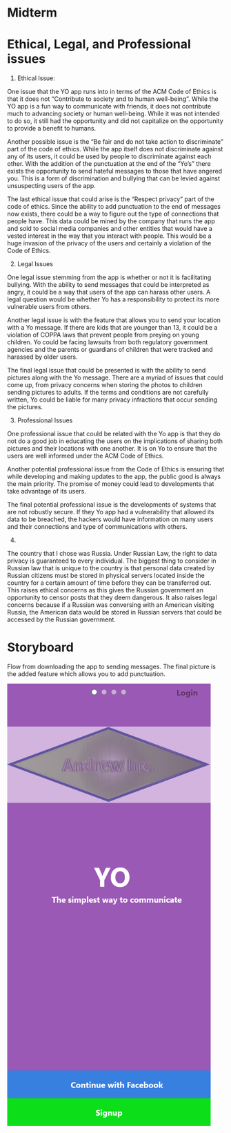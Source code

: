 # Midterm
# Ethical, Legal, and Professional issues
1.	Ethical Issue:

One issue that the YO app runs into in terms of the ACM Code of Ethics is that it does not “Contribute to society and to human well-being”. While the YO app is a fun way to communicate with friends, it does not contribute much to advancing society or human well-being. While it was not intended to do so, it still had the opportunity and did not capitalize on the opportunity to provide a benefit to humans.

Another possible issue is the “Be fair and do not take action to discriminate” part of the code of ethics. While the app itself does not discriminate against any of its users, it could be used by people to discriminate against each other. With the addition of the punctuation at the end of the “Yo’s” there exists the opportunity to send hateful messages to those that have angered you. This is a form of discrimination and bullying that can be levied against unsuspecting users of the app.

The last ethical issue that could arise is the “Respect privacy” part of the code of ethics. Since the ability to add punctuation to the end of messages now exists, there could be a way to figure out the type of connections that people have. This data could be mined by the company that runs the app and sold to social media companies and other entities that would have a vested interest in the way that you interact with people. This would be a huge invasion of the privacy of the users and certainly a violation of the Code of Ethics.

2.	Legal Issues

One legal issue stemming from the app is whether or not it is facilitating bullying. With the ability to send messages that could be interpreted as angry, it could be a way that users of the app can harass other users. A legal question would be whether Yo has a responsibility to protect its more vulnerable users from others.

Another legal issue is with the feature that allows you to send your location with a Yo message. If there are kids that are younger than 13, it could be a violation of COPPA laws that prevent people from preying on young children. Yo could be facing lawsuits from both regulatory government agencies and the parents or guardians of children that were tracked and harassed by older users.

The final legal issue that could be presented is with the ability to send pictures along with the Yo message. There are a myriad of issues that could come up, from privacy concerns when storing the photos to children sending pictures to adults. If the terms and conditions are not carefully written, Yo could be liable for many privacy infractions that occur sending the pictures.

3.	Professional Issues

One professional issue that could be related with the Yo app is that they do not do a good job in educating the users on the implications of sharing both pictures and their locations with one another. It is on Yo to ensure that the users are well informed under the ACM Code of Ethics.

Another potential professional issue from the Code of Ethics is ensuring that while developing and making updates to the app, the public good is always the main priority. The promise of money could lead to developments that take advantage of its users.

The final potential professional issue is the developments of systems that are not robustly secure. If they Yo app had a vulnerability that allowed its data to be breached, the hackers would have information on many users and their connections and type of communications with others.

4.	
The country that I chose was Russia. Under Russian Law, the right to data privacy is guaranteed to every individual. The biggest thing to consider in Russian law that is unique to the country is that personal data created by Russian citizens must be stored in physical servers located inside the country for a certain amount of time before they can be transferred out. This raises ethical concerns as this gives the Russian government an opportunity to censor posts that they deem dangerous. It also raises legal concerns because if a Russian was conversing with an American visiting Russia, the American data would be stored in Russian servers that could be accessed by the Russian government.

# Storyboard
Flow from downloading the app to sending messages. The final picture is the added feature which allows you to add punctuation.

![screenshot1](https://github.com/AndrewSwaim/Midterm/blob/master/Screenshot1.png)


